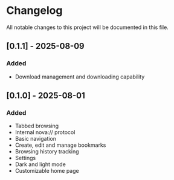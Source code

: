 # Changelog

All notable changes to this project will be documented in this file.

## [0.1.1] - 2025-08-09

### Added
- Download management and downloading capability

## [0.1.0] - 2025-08-01

### Added

- Tabbed browsing
- Internal nova:// protocol
- Basic navigation
- Create, edit and manage bookmarks
- Browsing history tracking
- Settings
- Dark and light mode
- Customizable home page